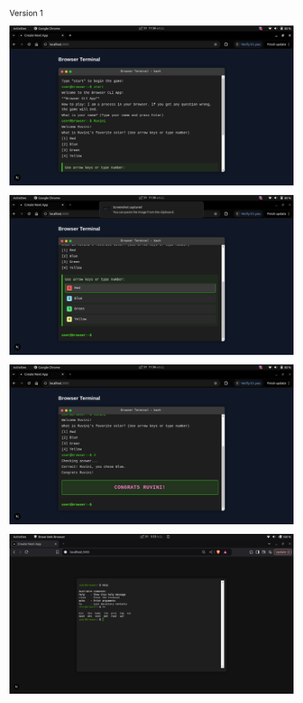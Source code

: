 Version 1

![ScreenShot1](./src/assets/Screenshot%20from%202025-07-31%2011-36-12.png)

![ScreenShot2](./src/assets/Screenshot%20from%202025-07-31%2011-36-16.png)

![ScreenShot3](./src/assets/Screenshot%20from%202025-07-31%2011-36-23.png)

![ScreenShot4](./src/assets/Screenshot%20from%202025-07-31%2015-25-24.png)
